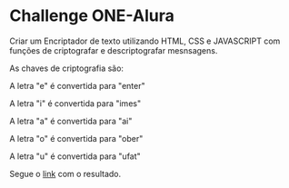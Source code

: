 <h1>Challenge ONE-Alura</h1>

<p>Criar um Encriptador de texto utilizando HTML, CSS e JAVASCRIPT com funções de criptografar e descriptografar mesnsagens.</p>
<p>As chaves de criptografia são:</p>
<p>A letra "e" é convertida para "enter"</p>
<p>A letra "i" é convertida para "imes"</p>
<p>A letra "a" é convertida para "ai"</p>
<p>A letra "o" é convertida para "ober"</p>
<p>A letra "u" é convertida para "ufat"</p>
<p>Segue o <a href="https://trajanofilipe.github.io/Encriptador-One-t3/" target="_blank">link</a> com o resultado.</p>
